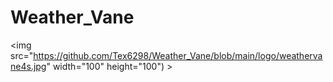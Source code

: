 # Weather_Vane
<img src="https://github.com/Tex6298/Weather_Vane/blob/main/logo/weathervane4s.jpg" width="100" height="100") >
